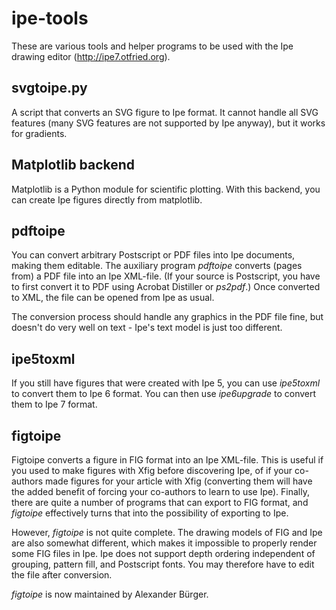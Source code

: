 ipe-tools
=========

These are various tools and helper programs to be used 
with the Ipe drawing editor (http://ipe7.otfried.org).


svgtoipe.py
-----------

A script that converts an SVG figure to Ipe format. It cannot handle
all SVG features (many SVG features are not supported by Ipe anyway),
but it works for gradients.


Matplotlib backend
------------------

Matplotlib is a Python module for scientific plotting.  With this
backend, you can create Ipe figures directly from matplotlib.


pdftoipe
--------

You can convert arbitrary Postscript or PDF files into Ipe documents,
making them editable.  The auxiliary program *pdftoipe* converts
(pages from) a PDF file into an Ipe XML-file. (If your source is
Postscript, you have to first convert it to PDF using Acrobat
Distiller or *ps2pdf*.)  Once converted to XML, the file can be opened
from Ipe as usual.

The conversion process should handle any graphics in the PDF file
fine, but doesn't do very well on text - Ipe's text model is just too
different.


ipe5toxml
---------

If you still have figures that were created with Ipe 5, you can use
*ipe5toxml* to convert them to Ipe 6 format.  You can then use
*ipe6upgrade* to convert them to Ipe 7 format.


figtoipe
--------

Figtoipe converts a figure in FIG format into an Ipe XML-file.  This
is useful if you used to make figures with Xfig before discovering
Ipe, of if your co-authors made figures for your article with Xfig
(converting them will have the added benefit of forcing your
co-authors to learn to use Ipe).  Finally, there are quite a number of
programs that can export to FIG format, and *figtoipe* effectively
turns that into the possibility of exporting to Ipe.

However, *figtoipe* is not quite complete.  The drawing models of FIG
and Ipe are also somewhat different, which makes it impossible to
properly render some FIG files in Ipe.  Ipe does not support depth
ordering independent of grouping, pattern fill, and Postscript fonts.
You may therefore have to edit the file after conversion.

*figtoipe* is now maintained by Alexander Bürger.

